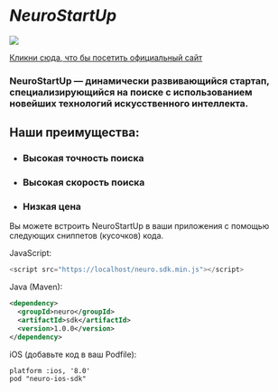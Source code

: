 # *NeuroStartUp*

![](./logo.png)

[Кликни сюда, что бы посетить официальный сайт](https://www.neurostartupchallenge.org/)

### **NeuroStartUp**  — динамически развивающийся стартап, специализирующийся на поиске с использованием новейших технологий искусственного интеллекта. 

## **Наши преимущества:**

 * ###  Высокая точность поиска
 * ### Высокая скорость поиска
 * ### Низкая цена

Вы можете встроить NeuroStartUp в ваши приложения с помощью следующих сниппетов (кусочков) кода.


JavaScript:
```javascript
<script src="https://localhost/neuro.sdk.min.js"></script>
```

Java (Maven):
```xml
<dependency>
  <groupId>neuro</groupId>
  <artifactId>sdk</artifactId>
  <version>1.0.0</version>
</dependency>
```

iOS (добавьте код в ваш Podfile):
```
platform :ios, '8.0'
pod "neuro-ios-sdk"
```
